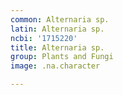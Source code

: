 ```yaml
---
common: Alternaria sp.
latin: Alternaria sp.
ncbi: '1715220'
title: Alternaria sp.
group: Plants and Fungi
image: .na.character

---
```

